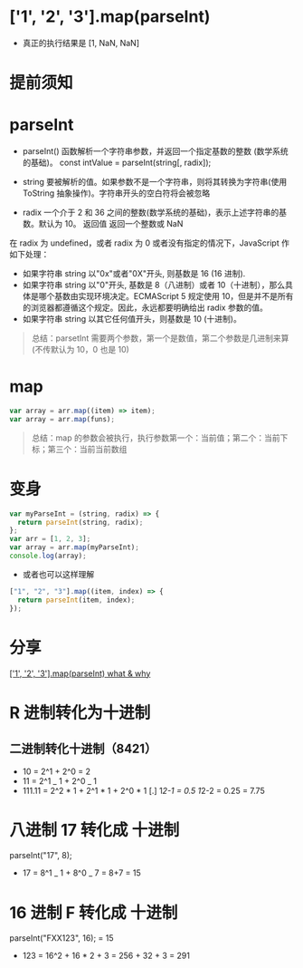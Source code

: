 # ['1', '2', '3'].map(parseInt)

- 真正的执行结果是 [1, NaN, NaN]

# 提前须知

# parseInt

- parseInt() 函数解析一个字符串参数，并返回一个指定基数的整数 (数学系统的基础)。
  const intValue = parseInt(string[, radix]);

- string 要被解析的值。如果参数不是一个字符串，则将其转换为字符串(使用 ToString 抽象操作)。字符串开头的空白符将会被忽略
- radix 一个介于 2 和 36 之间的整数(数学系统的基础)，表示上述字符串的基数。默认为 10。
  返回值 返回一个整数或 NaN

在 radix 为 undefined，或者 radix 为 0 或者没有指定的情况下，JavaScript 作如下处理：

- 如果字符串 string 以"0x"或者"0X"开头, 则基数是 16 (16 进制).
- 如果字符串 string 以"0"开头, 基数是 8（八进制）或者 10（十进制），那么具体是哪个基数由实现环境决定。ECMAScript 5 规定使用 10，但是并不是所有的浏览器都遵循这个规定。因此，永远都要明确给出 radix 参数的值。
- 如果字符串 string 以其它任何值开头，则基数是 10 (十进制)。

> 总结：parsetInt 需要两个参数，第一个是数值，第二个参数是几进制来算(不传默认为 10，0 也是 10)

# map

```js
var array = arr.map((item) => item);
var array = arr.map(funs);
```

> 总结：map 的参数会被执行，执行参数第一个：当前值；第二个：当前下标；第三个：当前当前数组

# 变身

```js
var myParseInt = (string, radix) => {
  return parseInt(string, radix);
};
var arr = [1, 2, 3];
var array = arr.map(myParseInt);
console.log(array);
```

- 或者也可以这样理解

```js
["1", "2", "3"].map((item, index) => {
  return parseInt(item, index);
});
```

# 分享

[['1', '2', '3'].map(parseInt) what & why](https://github.com/sisterAn/blog/issues/19)

# R 进制转化为十进制

## 二进制转化十进制（8421）

- 10 = 2^1 + 2^0 = 2
- 11 = 2^1 _ 1 + 2^0 _ 1
- 111.11 = 2^2 \* 1 + 2^1 \* 1 + 2^0 \* 1
  [.]
  1*2\-1 = 0.5
  1*2\-2 = 0.25
  = 7.75

# 八进制 17 转化成 十进制

parseInt("17", 8);

- 17 = 8^1 _ 1 + 8^0 _ 7 = 8+7 = 15

# 16 进制 F 转化成 十进制

parseInt("FXX123", 16); = 15

- 123 = 16^2 + 16 \* 2 + 3 = 256 + 32 + 3 = 291
